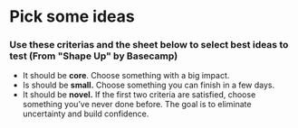 # Pick some ideas

### Use these criterias and the sheet below to select best ideas to test \(From "Shape Up" by Basecamp\)

* It should be **core**. Choose something with a big impact.
* Is should be **small.** Choose something you can finish in a few days.
* It should be **novel.** If the first two criteria are satisfied, choose something you’ve never done before. The goal is to eliminate uncertainty and build confidence.


